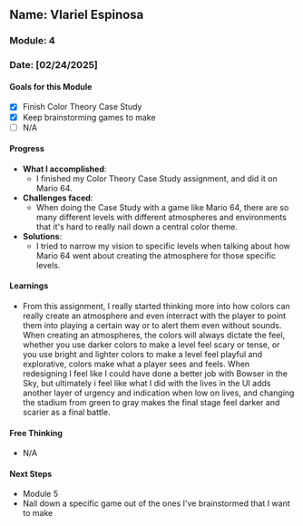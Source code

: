 <!-- Markdown Docs: https://docs.github.com/en/get-started/writing-on-github/getting-started-with-writing-and-formatting-on-github/basic-writing-and-formatting-syntax -->
## Name: Vlariel Espinosa
### Module: 4

<!-- Repeat the below as needed-->
### Date: [02/24/2025]

#### Goals for this Module
- [X] Finish Color Theory Case Study
- [X] Keep brainstorming games to make
- [ ] N/A

#### Progress
- **What I accomplished**:
  - I finished my Color Theory Case Study assignment, and did it on Mario 64.
- **Challenges faced**:
  - When doing the Case Study with a game like Mario 64, there are so many different levels with different atmospheres and environments that it's hard to really nail down a central color theme.
- **Solutions**:
  - I tried to narrow my vision to specific levels when talking about how Mario 64 went about creating the atmosphere for those specific levels.

#### Learnings
- From this assignment, I really started thinking more into how colors can really create an atmosphere and even interract with the player to point them into playing a certain way or to alert
 them even without sounds. When creating an atmospheres, the colors will always dictate the feel, whether you use darker colors to make a level feel scary or tense, or you use bright and
 lighter colors to make a level feel playful and explorative, colors make what a player sees and feels. When redesigning I feel like I could have done a better job with Bowser in the Sky,
 but ultimately i feel like what I did with the lives in the UI adds another layer of urgency and indication when low on lives, and changing the stadium from green to gray makes the final
 stage feel darker and scarier as a final battle.

#### Free Thinking
- N/A

#### Next Steps
- Module 5
- Nail down a specific game out of the ones I've brainstormed that I want to make
